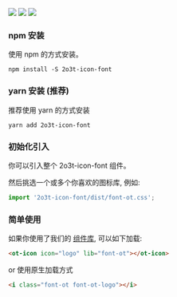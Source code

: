 

[![](https://img.shields.io/npm/v/2o3t-icon-font.svg?style=flat)](https://www.npmjs.com/package/2o3t-ui)
[![](https://img.shields.io/badge/UIKit-@2o3t.cn-red.svg)](http://uikit.2o3t.cn)
[![](https://img.shields.io/npm/dt/2o3t-icon-font.svg)]()

### npm 安装

使用 npm 的方式安装。

```shell
npm install -S 2o3t-icon-font
```

### yarn 安装 (推荐)

推荐使用 yarn 的方式安装

```shell
yarn add 2o3t-icon-font
```

### 初始化引入

你可以引入整个 2o3t-icon-font 组件。

然后挑选一个或多个你喜欢的图标库, 例如:

```js
import '2o3t-icon-font/dist/font-ot.css';
```

### 简单使用

如果你使用了我们的 [组件库](https://2o3t.github.io/2o3t-ui), 可以如下加载:


<ot-icon icon="logo" lib="font-ot"></ot-icon>

```html
<ot-icon icon="logo" lib="font-ot"></ot-icon>
```

or 使用原生加载方式

<i class="font-ot font-ot-logo"></i>


```html
<i class="font-ot font-ot-logo"></i>
```
